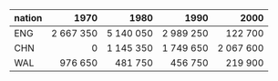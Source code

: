 |nation|1970|1980|1990|2000|
|:---|---:|---:|---:|---:|
|ENG|2 667 350|5 140 050|2 989 250|122 700|
|CHN|0|1 145 350|1 749 650|2 067 600|
|WAL|976 650|481 750|456 750|219 900|